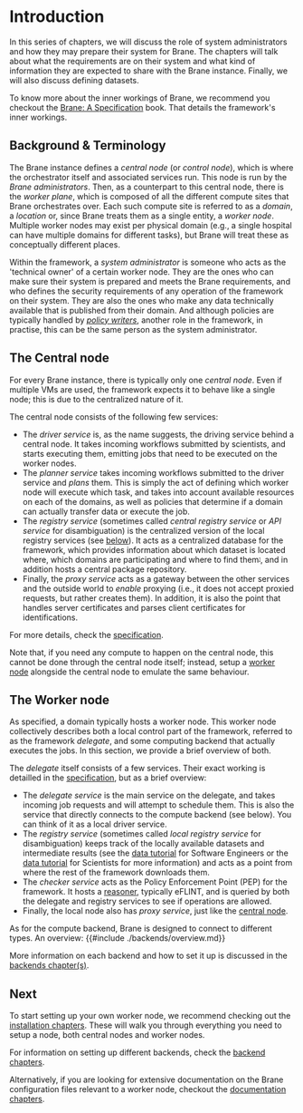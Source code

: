 # Introduction
In this series of chapters, we will discuss the role of system administrators and how they may prepare their system for Brane. The chapters will talk about what the requirements are on their system and what kind of information they are expected to share with the Brane instance. Finally, we will also discuss defining datasets.

To know more about the inner workings of Brane, we recommend you checkout the [Brane: A Specification](/specification) book. That details the framework's inner workings.


## Background & Terminology
The Brane instance defines a _central node_ (or _control node_), which is where the orchestrator itself and associated services run. This node is run by the _Brane administrators_. Then, as a counterpart to this central node, there is the _worker plane_, which is composed of all the different compute sites that Brane orchestrates over. Each such compute site is referred to as a _domain_, a _location_ or, since Brane treats them as a single entity, a _worker node_. Multiple worker nodes may exist per physical domain (e.g., a single hospital can have multiple domains for different tasks), but Brane will treat these as conceptually different places.

Within the framework, a _system administrator_ is someone who acts as the 'technical owner' of a certain worker node. They are the ones who can make sure their system is prepared and meets the Brane requirements, and who defines the security requirements of any operation of the framework on their system. They are also the ones who make any data technically available that is published from their domain. And although policies are typically handled by [_policy writers_](../policy-experts/introduction.md), another role in the framework, in practise, this can be the same person as the system administrator.


## The Central node
For every Brane instance, there is typically only one _central node_. Even if multiple VMs are used, the framework expects it to behave like a single node; this is due to the centralized nature of it.

The central node consists of the following few services:
- The _driver service_ is, as the name suggests, the driving service behind a central node. It takes incoming workflows submitted by scientists, and starts executing them, emitting jobs that need to be executed on the worker nodes.
- The _planner service_ takes incoming workflows submitted to the driver service and _plans_ them. This is simply the act of defining which worker node will execute which task, and takes into account available resources on each of the domains, as well as policies that determine if a domain can actually transfer data or execute the job.
- The _registry service_ (sometimes called _central registry service_ or _API service_ for disambiguation) is the centralized version of the local registry services (see [below](#the-worker-node)). It acts as a centralized database for the framework, which provides information about which dataset is located where, which domains are participating and where to find them<small><small><small><sup><a href="../assets/img/domains-and-where-to-find-them.jpg">1</a></sub></small></small></small>, and in addition hosts a central package repository.
- Finally, the _proxy service_ acts as a gateway between the other services and the outside world to _enable_ proxying (i.e., it does not accept proxied requests, but rather creates them). In addition, it is also the point that handles server certificates and parses client certificates for identifications.

For more details, check the [specification](/specification).

Note that, if you need any compute to happen on the central node, this cannot be done through the central node itself; instead, setup a [worker node](#the-worker-node) alongside the central node to emulate the same behaviour.


## The Worker node
As specified, a domain typically hosts a worker node. This worker node collectively describes both a local control part of the framework, referred to as the framework _delegate_, and some computing backend that actually executes the jobs. In this section, we provide a brief overview of both.

The _delegate_ itself consists of a few services. Their exact working is detailled in the [specification](/specification), but as a brief overview:
- The _delegate service_ is the main service on the delegate, and takes incoming job requests and will attempt to schedule them. This is also the service that directly connects to the compute backend (see below). You can think of it as a local driver service.
- The _registry service_ (sometimes called _local registry service_ for disambiguation) keeps track of the locally available datasets and intermediate results (see the [data tutorial](../software-engineers/data.md) for Software Engineers or the [data tutorial](../scientists/bscript/datasets.md) for Scientists for more information) and acts as a point from where the rest of the framework downloads them.
- The _checker service_ acts as the Policy Enforcement Point (PEP) for the framework. It hosts a [reasoner](https://github.com/epi-project/policy-reasoner), typically eFLINT, and is queried by both the delegate and registry services to see if operations are allowed.
- Finally, the local node also has _proxy service_, just like the [central node](#the-central-node).

As for the compute backend, Brane is designed to connect to different types. An overview:
{{#include ./backends/overview.md}}

More information on each backend and how to set it up is discussed in the [backends chapter(s)](./backends/introduction.md).


## Next
To start setting up your own worker node, we recommend checking out the [installation chapters](./installation/introduction.md). These will walk you through everything you need to setup a node, both central nodes and worker nodes.

For information on setting up different backends, check the [backend chapters](./backends/introduction.md).

Alternatively, if you are looking for extensive documentation on the Brane configuration files relevant to a worker node, checkout the [documentation chapters](./docs/overview.md).



<img hidden src="../assets/img/domains-and-where-to-find-them.jpg" alt="meme" width="1"/>

